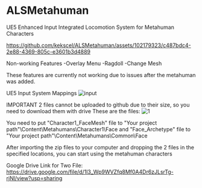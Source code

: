 # ALSMetahuman
UE5 Enhanced Input Integrated Locomotion System for Metahuman Characters

https://github.com/kekscel/ALSMetahuman/assets/102179323/c487bdc4-2e88-4369-805c-e3601b3d4889


Non-working Features
-Overlay Menu
-Ragdoll
-Change Mesh

These features are currently not working due to issues after the metahuman was added.

UE5 Input System Mappings
![input](https://github.com/kekscel/ALSMetahuman/assets/102179323/4b6e4aef-8f6d-42b2-858d-570861d85366)

IMPORTANT
2 files cannot be uploaded to github due to their size, so you need to download them with drive
These are the files:
![1](https://github.com/kekscel/ALSMetahuman/assets/102179323/b335e7de-be28-49b0-9be2-861833d2f928)


You need to put "Character1_FaceMesh" file to "Your project path"\Content\Metahumans\Character1\Face and
"Face_Archetype" file to "Your project path"\Content\Metahumans\Common\Face

After importing the zip files to your computer and dropping the 2 files in the specified locations, you can start using the metahuman characters

Google Drive Link for Two File:
https://drive.google.com/file/d/1l3_Wp9WVZfq8Mf0A4Dr6zJLsrTg-rjNl/view?usp=sharing
